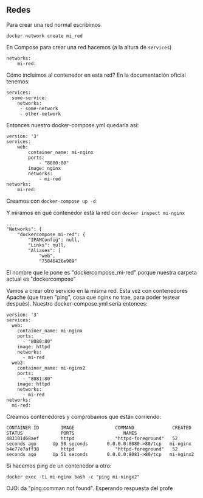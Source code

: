 Redes
---------------

Para crear una red normal escribimos

    docker network create mi_red
    
En Compose para crear una red hacemos (a la altura de `services`)

    networks:
        mi-red:

        
Cómo incluimos al contenedor en esta red? En la documentación oficial tenemos:

    services:
      some-service:
        networks:
         - some-network
         - other-network
    
Entonces nuestro docker-compose.yml quedaría así:

    version: '3'
    services:
        web:
            container_name: mi-nginx
            ports:
                - "8080:80"
            image: nginx
            networks:
                - mi-red
    networks:
        mi-red:
    
Creamos con `docker-compose up -d`

Y miramos en qué contenedor está la red con `docker inspect mi-nginx`

    ....
    "Networks": {
        "dockercompose_mi-red": {
            "IPAMConfig": null,
            "Links": null,
            "Aliases": [
                "web",
                "75846426e989"

El nombre que le pone es "dockercompose_mi-red" porque nuestra carpeta actual es "dockercompose"

Vamos a crear otro servicio en la misma red. Esta vez con contenedores Apache (que traen 
"ping", cosa que nginx no trae, para poder testear después). 
Nuestro docker-compose.yml sería entonces:

    version: '3'
    services:
      web:
        container_name: mi-nginx
        ports:
          - "8080:80"
        image: httpd
        networks:
          - mi-red
      web2:
        container_name: mi-nginx2
        ports:
          - "8081:80"
        image: httpd
        networks:
          - mi-red
    networks:
      mi-red:
    
Creamos contenedores y comprobamos que están corriendo:

    CONTAINER ID        IMAGE               COMMAND              CREATED             STATUS              PORTS                  NAMES
    483101d68aef        httpd               "httpd-foreground"   52 seconds ago      Up 50 seconds       0.0.0.0:8080->80/tcp   mi-nginx
    b4e77e7aff38        httpd               "httpd-foreground"   52 seconds ago      Up 51 seconds       0.0.0.0:8081->80/tcp   mi-nginx2

Si hacemos ping de un contenedor a otro:

    docker exec -ti mi-nginx bash -c "ping mi-ningx2"
    
 OJO: da "ping:comman not found". Esperando respuesta del profe

    